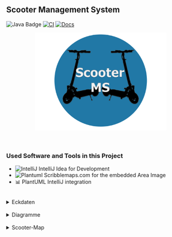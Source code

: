 ## Scooter Management System

![Java Badge](https://img.shields.io/badge/Java-15-red)
[![CI](https://img.shields.io/github/workflow/status/fh-erfurt/Scooter-MS/build/main?style=flat&logo=apache-maven)](https://github.com/fh-erfurt/Scooter-MS/actions?query=workflow%3Abuild)
[![Docs](https://img.shields.io/badge/javadoc-see%20here-9cf.svg?style=flat&logo=java)](https://fh-erfurt.github.io/Scooter-MS)


<p align="center">
<img src="https://raw.githubusercontent.com/fh-erfurt/Scooter-MS/main/assets/Logo.png" alt="PlantUML" width="350"/>
</p>

  <br/>


### Used Software and Tools in this Project

- <img src="https://logonoid.com/images/intellij-idea-logo.png" alt="IntelliJ" width="16"/>
  IntelliJ Idea for Development
  <br />
- <img src="https://cdn4.iconfinder.com/data/icons/small-n-flat/24/map-512.png" alt="Plantuml" width="17"/>
  Scribblemaps.com for the embedded Area Image
  <br />
- 📊 PlantUML IntelliJ integration
  <br />
  <br />

<details>
<summary> Eckdaten </summary>

## Umgebung
In unserem Scooter Management System können Umgebungen (Area) erstellt werden, in denen sich die Scooter (welche beim Instanziieren einer Umgebung zugewiesen werden) bewegen dürfen.
In unserem Test gibt es die Umgebung Erfurt, welche sich zwischen folgenden Koordinaten aufspannt:
- N50.95 <---> N51.0
- E11.00 <---> E11.06


</details>

<br />

<details>
<summary> Diagramme </summary>

## Klassendiagramm
<img src="https://raw.githubusercontent.com/fh-erfurt/Scooter-MS/main/assets/umldiagram.png" alt="PlantUML" width="800"/>

</details>

<br />

<details>
<summary> Scooter-Map </summary>

## Animation
<p align="center">
<img src="https://raw.githubusercontent.com/fh-erfurt/Scooter-MS/main/assets/Scooter-MS-Map-Animation.gif" alt="ScooterMap" width="600"/>
</p>
</details>